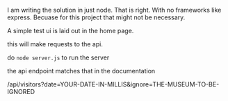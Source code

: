 I am writing the solution in just node. That is right. With no frameworks like express. Becuase for this project that might not be necessary.


A simple test ui is laid out in the home page.

this will make requests to the api.

do ```node server.js``` to run the server

the api endpoint matches that in the documentation

/api/visitors?date=YOUR-DATE-IN-MILLIS&ignore=THE-MUSEUM-TO-BE-IGNORED